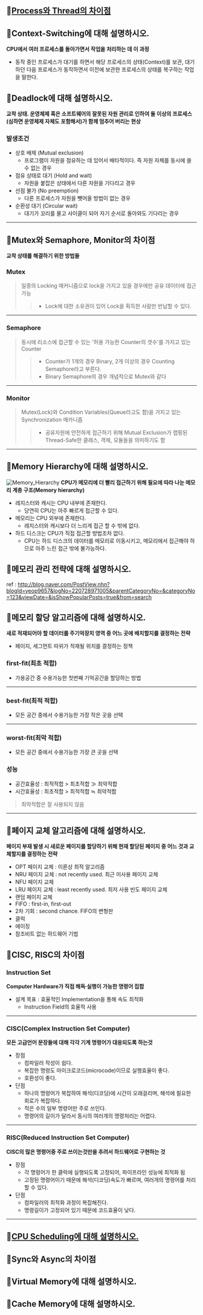 ## :paperclip:[Process와 Thread의 차이점](Process-Thread.md)

## :book:Context-Switching에 대해 설명하시오.
**CPU에서 여러 프로세스를 돌아가면서 작업을 처리하는 데 이 과정**
- 동작 중인 프로세스가 대기를 하면서 해당 프로세스의 상태(Context)를 보관, 대기하던 다음 프로세스가 동작하면서 이전에 보관한 프로세스의 상태를 복구하는 작업을 말한다.

## :book:Deadlock에 대해 설명하시오.
**교착 상태. 운영체제 혹은 소프트웨어의 잘못된 자원 관리로 인하여 둘 이상의 프로세스(심하면 운영체제 자체도 포함해서)가 함께 멈추어 버리는 현상**

### 발생조건
- 상호 배제 (Mutual exclusion)
  - 프로그램이 자원을 점유하는 데 있어서 배타적이다. 즉 자원 자체를 동시에 쓸 수 없는 경우
- 점유 상태로 대기 (Hold and wait)
  - 자원을 붙잡은 상태에서 다른 자원을 기다리고 경우
- 선점 불가 (No preemption)
  - 다른 프로세스가 자원을 뺏어올 방법이 없는 경우
- 순환성 대기 (Circular wait)
  - 대기가 꼬리를 물고 사이클이 되어 자기 순서로 돌아와도 기다리는 경우

<hr>

## :book:Mutex와 Semaphore, Monitor의 차이점
**교착 상태를 해결하기 위한 방법들**

### Mutex
> 일종의 Locking 매커니즘으로 lock을 가지고 있을 경우에만 공유 데이터에 접근 가능
>> - Lock에 대한 소유권이 있어 Lock을 획득한 사람만 반납할 수 있다.

<hr>

### Semaphore
> 동시에 리소스에 접근할 수 있는 '허용 가능한 Counter의 갯수'를 가지고 있는 Counter
>> - Counter가 1개의 경우 Binary, 2개 이상의 경우 Counting Semaphore라고 부른다.
>> -  Binary Semaphore의 경우 개념적으로 Mutex와 같다

<hr>

### Monitor
> Mutex(Lock)와 Condition Variables(Queue라고도 함)을 가지고 있는 Synchronization 메카니즘
>> - 공유자원에 안전하게 접근하기 위해 Mutual Exclusion가 랩핑된 Thread-Safe한 클래스, 객체, 모듈들을 의미하기도 함

<hr>

## :book:Memory Hierarchy에 대해 설명하시오.
![Memory_Hierarchy](Memory_Hierarchy.jpg "Memory_Hierarchy")
**CPU가 메모리에 더 빨리 접근하기 위해 필요에 따라 나눈 메모리 계층 구조(Memory hierarchy)**
- 레지스터와 캐시는 CPU 내부에 존재한다.
  - 당연히 CPU는 아주 빠르게 접근할 수 있다.
- 메모리는 CPU 외부에 존재한다.
  - 레지스터와 캐시보다 더 느리게 접근 할 수 밖에 없다.
- 하드 디스크는 CPU가 직접 접근할 방법조차 없다.
  - CPU는 하드 디스크의 데이터를 메모리로 이동시키고, 메모리에서 접근해야 하므로 아주 느린 접근 밖에 불가능하다.

## :book:메모리 관리 전략에 대해 설명하시오.
ref : http://blog.naver.com/PostView.nhn?blogId=yeop9657&logNo=220728971005&parentCategoryNo=&categoryNo=123&viewDate=&isShowPopularPosts=true&from=search

## :book:메모리 할당 알고리즘에 대해 설명하시오.
**새로 적재되어야 할 데이터를 주기억장치 영역 중 어느 곳에 배치할지를 결정하는 전략**
- 페이지, 세그먼트 따위가 적재될 위치를 결정하는 정책

### first-fit(최초 적합)
- 가용공간 중 수용가능한 첫번째 기억공간을 할당하는 방법

<hr>

### best-fit(최적 적합)
- 모든 공간 중에서 수용가능한 가장 작은 곳을 선택

<hr>

### worst-fit(최악 적합)
- 모든 공간 중에서 수용가능한 가장 큰 곳을 선택

### 성능
- 공간효율성 : 최적적합 > 최초적합 ≫ 최악적합
- 시간효율성 : 최초적합 > 최적적합 ≒ 최악적합
> 최악적합은 잘 사용되지 않음

<hr>

## :book:페이지 교체 알고리즘에 대해 설명하시오.
**페이지 부재 발생 시 새로운 페이지를 할당하기 위해 현재 할당된 페이지 중 어느 것과 교체할지를 결정하는 전략**
- OPT 페이지 교체 :	이론상 최적 알고리즘
- NRU 페이지 교체 :	not recently used. 최근 미사용 페이지 교체
- NFU 페이지 교체
- LRU 페이지 교체 :	least recently used. 최저 사용 빈도 페이지 교체
- 랜덤 페이지 교체
- FIFO : first-in, first-out
- 2차 기회 : second chance. FIFO의 변형판
- 클럭	
- 에이징
- 참조비트 없는 하드웨어 기법

## :book:CISC, RISC의 차이점

### Instruction Set
**Computer Hardware가 직접 해독∙실행이 가능한 명령어 집합**
- 설계 목표 : 효율적인 Implementation을 통해 속도 최적화
  - Instruction Field의 효율적 사용

<hr>

### CISC(Complex Instruction Set Computer)
**모든 고급언어 문장들에 대해 각각 기계 명령어가 대응되도록 하는것**
- 장점
  - 컴파일러 작성이 쉽다.
  - 복잡한 명령도 마이크로코드(microcode)이므로 실행효율이 좋다.
  - 호환성이 좋다.
- 단점
  - 하나의 명령어가 복잡하여 해석(디코딩)에 시간이 오래걸리며, 해석에 필요한 회로가 복잡하다.
  - 적은 수의 일부 명령어만 주로 쓰인다.
  - 명령어의 길이가 달라서 동시의 여러개의 명령처리는 어렵다.

<hr>

### RISC(Reduced Instruction Set Computer)
**CISC의 많은 명령어중 주로 쓰이는것만을 추려서 하드웨어로 구현하는 것**
- 장점
  - 각 명령어가 한 클럭에 실행되도록 고정되어, 파이프라인 성능에 최적화 됨
  - 고정된 명령어이기 때문에 해석(디코딩)속도가 빠르며, 여러개의 명령어를 처리할 수 있다.
- 단점
  - 컴파일러의 최적화 과정이 복잡해진다.
  - 명령길이가 고정되어 있기 때문에 코드효율이 낮다.

<hr>

## :paperclip:[CPU Scheduling에 대해 설명하시오.](cpu_scheduling.md)

## :book:Sync와 Async의 차이점

## :book:Virtual Memory에 대해 설명하시오.

## :book:Cache Memory에 대해 설명하시오.
